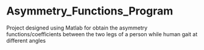 Asymmetry_Functions_Program
===========================

Project designed using Matlab for obtain the asymmetry functions/coefficients between the two legs of a person while human gait at different angles
